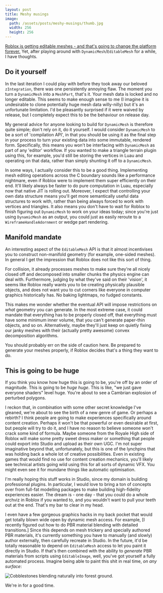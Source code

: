```yaml
---
layout: post
title: Meshy musings
image:
  path: /assets/posts/meshy-musings/thumb.jpg
  width: 256
  height: 256
---
```

[Roblox is getting editable meshes - and that's going to change the platform forever.](https://x.com/dub_dino/status/1670265140795809794) Yet, after playing around with `DynamicMesh`/`EditableMesh` for a while, I have thoughts.

## Do it yourself

In the last iteration I could play with before they took away our beloved `zIntegration`, there was one persistently annoying flaw. The moment you turn a `DynamicMesh` into a `MeshPart`, that's it. Your mesh data is locked and no longer editable. This seems to make enough sense to me (I imagine it is undesirable to clone potentially huge mesh data willy-nilly) but it's an unfortunate limitation. I'd be pleasantly surprised if it were waived by release, but I completely expect this to be the behaviour on release day.

My general advice for anyone looking to build for `DynamicMesh` is therefore quite simple; don't rely on it, do it yourself. I would consider `DynamicMesh` to be a sort of 'compilation API', in that you should be using it as the final step in your process to turn your existing data into some immutable, rendered form. Specifically, this means you won't be interfacing with `DynamicMesh` as part of any 'editor' workflow. If you wanted to make a triangle terrain plugin using this, for example, you'd still be storing the vertices in Luau and operating on that data, rather than simply shunting it off to a `DynamicMesh`.

In some ways, I actually consider this to be a good thing. Implementing mesh editing operations across the C boundary sounds like a performance nightmare, even if Roblox were to implement them super efficiently on their end. It'll likely always be faster to do pure computation in Luau, especially now that native JIT is rolling out. Moreover, I expect that controlling your own data structure means you'll get more semantically useful data structures to work with, rather than being always forced to work with vertices and triangles. It also means you don't have to wait for Roblox to finish figuring out `DynamicMesh` to work on your ideas today; since you're just using `DynamicMesh` as an output, you could just as easily reroute to a `WireframeHandleAdornment` or wedge part rendering.

## Manifold mandate

An interesting aspect of the `EditableMesh` API is that it almost incentivises you to construct non-manifold geometry (for example, one-sided meshes). In general I get the impression that Roblox does not like this sort of thing.

For collision, it already processes meshes to make sure they're all nicely closed off and decomposed into smaller chunks the physics engine can deal with. Furthermore, judging by what they've said on their 'vision', it seems like Roblox really wants you to be creating physically plausible objects, and does not want you to cut corners like everyone in computer graphics historically has. No baking lightmaps, no fudged constants.

This makes me wonder whether the eventual API will impose restrictions on *what* geometry you can generate. In the most extreme case, it could mandate that everything has to be properly closed off, that everything must have some minimum inner volume, that you can't generate paper-thin objects, and so on. Alternatively, maybe they'll just keep on quietly fixing our janky meshes with their (actually pretty awesome) convex decomposition algorithms.

You should probably err on the side of caution here. Be prepared to generate your meshes properly, if Roblox decides that's a thing they want to do.

## This is going to be huge

If you think you know how huge this is going to be, you're off by an order of magnitude. This is going to be *huge huge*. This is like, "we just gave everyone shaders" level huge. You're about to see a Cambrian explosion of perturbed polygons.

I reckon that, in combination with some other secret knowledge I've gleaned, we're about to see the birth of a new genre of game. Or perhaps a rebirth? I think people are going to make experiences specifically around content creation. Perhaps it won't be that powerful or even desirable at first, but people will try to do it, and I have no reason to believe someone won't crack some kind of formula. Maybe someone from the Royale High side of Roblox will make some pretty sweet dress maker or something that people could export into Studio and upload as their own UGC. I'm not super imaginative beyond that, unfortunately, but this is one of the lynchpins that was holding back a whole lot of creative possibilities. Even in existing games that would find no use for content creation mechanics, you'll likely see technical artists going wild using this for all sorts of dynamic VFX. You might even see it for mundane things like automatic optimisation.

I'm really hoping this stuff works in Studio, since my domain is building professional plugins. In particular, I would love to bring a ton of concepts over from full-fat modelling packages to make building high-fidelity experiences easier. The dream is - one day - that you could do a whole archviz in Roblox if you wanted to, and you wouldn't want to pull your teeth out at the end. That's my bar to clear in my head. 

I even have a few gorgeous graphics hacks in my back pocket that would get totally blown wide open by dynamic mesh access. For example, [I recently figured out how to do PBR material blending with detailed transitions.]  Since this depends on mesh trickery and specially authored PBR materials, it's currently something you have to manually (and slowly) author externally, then carefully recreate in Studio. In the future, it'd be totally reasonable to depend on `EditableMesh` access to let you paint it directly in Studio. If that's then combined with the ability to *generate* PBR materials from scripts using `EditableImage`, well, you've got yourself a fully automated process. Imagine being able to paint this shit in real time, *on any surface*:

![Cobblestones blending naturally into forest ground.](pretty-transitions.jpg)

We're in for a good time.